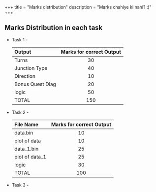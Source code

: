 +++
title = "Marks distribution"
description = "Marks chahiye ki nahi? :)"
+++
## Marks Distribution in each task

- Task 1 -

  | Output           | Marks for correct Output |
  | :--------------- | :----------------------: |
  | Turns            |            30            |
  | Junction Type    |            40            |
  | Direction        |            10            |
  | Bonus Quest Diag |            20            |
  | logic            |            50            |
  | TOTAL            |           150            |

- Task 2 -

  | File Name      | Marks for correct Output |
  | :------------- | :----------------------: |
  | data.bin       |            10            |
  | plot of data   |            10            |
  | data_1.bin     |            25            |
  | plot of data_1 |            25            |
  | logic          |            30            |
  | TOTAL          |           100            |

- Task 3 -




<!-- [Go back](score.md) -->
